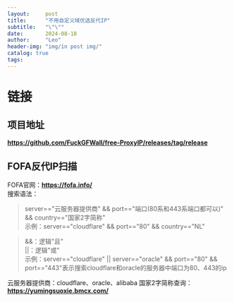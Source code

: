 ```yaml
---
layout:     post
title:      "不用自定义域优选反代IP"
subtitle:   "\"\""
date:       2024-08-18
author:     "Leo"
header-img: "img/in post img/"
catalog: true
tags:
---
```


# 链接  
## 项目地址
**<a href="https://github.com/FuckGFWall/free-ProxyIP/releases/tag/release" target="_blank">https://github.com/FuckGFWall/free-ProxyIP/releases/tag/release</a>**     
## FOFA反代IP扫描  
FOFA官网：**<a href="https://fofa.info/" target="_blank">https://fofa.info/</a>**     
搜索语法：  
> server=="云服务器提供商" && port=="端口(80系和443系端口都可以)" && country=="国家2字简称"     
> 示例：server=="cloudflare" && port=="80" && country=="NL"       
                 
> &&：逻辑"且"   
> ||：逻辑"或"   
> 示例：server=="cloudflare" || server=="oracle" && port=="80" && port=="443"表示搜索cloudflare和oracle的服务器中端口为80、443的ip
         
云服务器提供商：cloudflare、oracle、alibaba
国家2字简称查询：**<a href="https://yumingsuoxie.bmcx.com/" target="_blank">https://yumingsuoxie.bmcx.com/</a>**      

